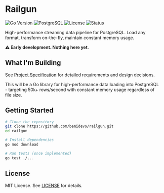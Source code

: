 # Railgun

[![Go Version](https://img.shields.io/badge/go-%3E%3D1.24-blue)](https://go.dev/)
[![PostgreSQL](https://img.shields.io/badge/PostgreSQL-12--16-blue)](https://www.postgresql.org/)
[![License](https://img.shields.io/badge/license-MIT-green)](LICENSE)
[![Status](https://img.shields.io/badge/status-in%20development-orange)](https://github.com/benidevo/railgun)

High-performance streaming data pipeline for PostgreSQL. Load any format, transform on-the-fly, maintain constant memory usage.

**⚠️ Early development. Nothing here yet.**

## What I'm Building

See [Project Specification](docs/project-specification.md) for detailed requirements and design decisions.

This will be a Go library for high-performance data loading into PostgreSQL - targeting 50k+ rows/second with constant memory usage regardless of file size.

## Getting Started

```bash
# Clone the repository
git clone https://github.com/benidevo/railgun.git
cd railgun

# Install dependencies
go mod download

# Run tests (once implemented)
go test ./...
```

## License

MIT License. See [LICENSE](LICENSE) for details.
